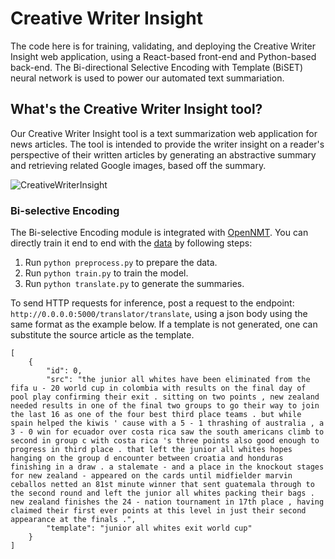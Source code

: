# Creative Writer Insight
The code here is for training, validating, and deploying the Creative Writer Insight web application, using a React-based front-end and Python-based back-end. The Bi-directional Selective Encoding with Template (BiSET) neural network is used to power our automated text summariation.

## What's the Creative Writer Insight tool?
Our Creative Writer Insight tool is a text summarization web application for news articles. The tool is intended to provide the writer insight on a reader's perspective of their written articles by generating an abstractive summary and retrieving related Google images, based off the summary.

![CreativeWriterInsight](https://drive.google.com/uc?export=view&id=1ua30nAP_Eot2dmJSFkgddmAM3Z7vGfF-)

### Bi-selective Encoding
The Bi-selective Encoding module is integrated with [OpenNMT](https://github.com/OpenNMT/OpenNMT-py). You can directly train it end to end with the [data](https://drive.google.com/file/d/1WtaDnpufPyqf8afFyfC13U_h56ars6CY/view?usp=sharing) by following steps:
1. Run ```python preprocess.py``` to prepare the data.
2. Run ```python train.py``` to train the model.
3. Run ```python translate.py``` to generate the summaries.

To send HTTP requests for inference, post a request to the endpoint: `http://0.0.0.0:5000/translator/translate`, using a json body using the same format as the example below. If a template is not generated, one can substitute the source article as the template.

```
[
    {
        "id": 0,
        "src": "the junior all whites have been eliminated from the fifa u - 20 world cup in colombia with results on the final day of pool play confirming their exit . sitting on two points , new zealand needed results in one of the final two groups to go their way to join the last 16 as one of the four best third place teams . but while spain helped the kiwis ' cause with a 5 - 1 thrashing of australia , a 3 - 0 win for ecuador over costa rica saw the south americans climb to second in group c with costa rica 's three points also good enough to progress in third place . that left the junior all whites hopes hanging on the group d encounter between croatia and honduras finishing in a draw . a stalemate - and a place in the knockout stages for new zealand - appeared on the cards until midfielder marvin ceballos netted an 81st minute winner that sent guatemala through to the second round and left the junior all whites packing their bags . new zealand finishes the 24 - nation tournament in 17th place , having claimed their first ever points at this level in just their second appearance at the finals .",
        "template": "junior all whites exit world cup"
    }
]
```
